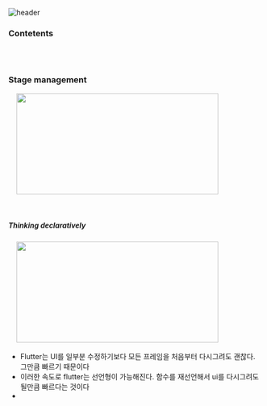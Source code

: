 
![header](https://capsule-render.vercel.app/api?type=waving&color=timeGradient&height=300&section=header&fontSize=35&text=State%20Management&animation=fadeIn&fontAlignY=42&fontAlign=20)

### Contetents

<br/>

#

### Stage management

&nbsp;&nbsp;&nbsp;&nbsp;<img src="https://docs.flutter.dev/assets/images/docs/development/data-and-backend/state-mgmt/state-management-explainer.gif" width="400" height="200"><br/>

<br>

##### Thinking declaratively

&nbsp;&nbsp;&nbsp;&nbsp;<img src="https://docs.flutter.dev/assets/images/docs/development/data-and-backend/state-mgmt/ui-equals-function-of-state.png" width="400" height="200"><br/>

- Flutter는 UI를 일부분 수정하기보다 모든 프레임을 처음부터 다시그려도 괜찮다. 그만큼 빠르기 때문이다
- 이러한 속도로 flutter는 선언형이 가능해진다. 함수를 재선언해서 ui를 다시그려도 될만큼 빠르다는 것이다
- 

